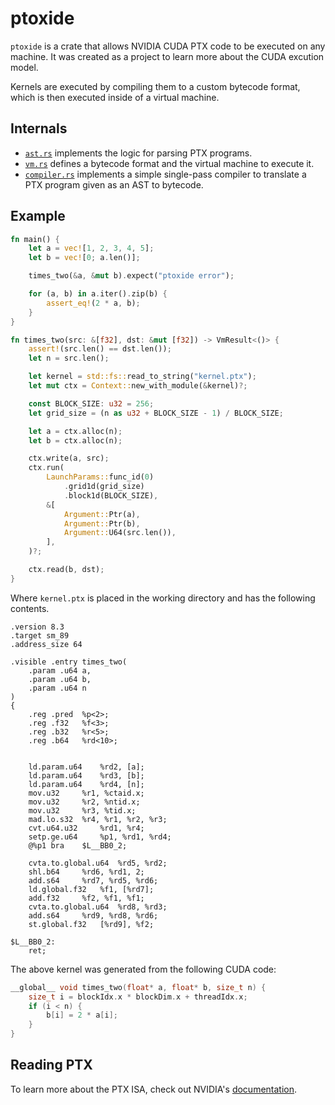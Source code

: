 # ptoxide

`ptoxide` is a crate that allows NVIDIA CUDA PTX code to be executed on any machine.
It was created as a project to learn more about the CUDA excution model.

Kernels are executed by compiling them to a custom bytecode format, 
which is then executed inside of a virtual machine.


## Internals
- [`ast.rs`](/src/ast.rs) implements the logic for parsing PTX programs.
- [`vm.rs`](/src/vm.rs) defines a bytecode format and the virtual machine to execute it.
- [`compiler.rs`](/src/compiler.rs) implements a simple single-pass compiler to translate a PTX program given as an AST to bytecode.

## Example


```rust
fn main() {
    let a = vec![1, 2, 3, 4, 5];
    let b = vec![0; a.len()];

    times_two(&a, &mut b).expect("ptoxide error");

    for (a, b) in a.iter().zip(b) {
        assert_eq!(2 * a, b);
    }
}

fn times_two(src: &[f32], dst: &mut [f32]) -> VmResult<()> {
    assert!(src.len() == dst.len());
    let n = src.len();

    let kernel = std::fs::read_to_string("kernel.ptx");
    let mut ctx = Context::new_with_module(&kernel)?;

    const BLOCK_SIZE: u32 = 256;
    let grid_size = (n as u32 + BLOCK_SIZE - 1) / BLOCK_SIZE;

    let a = ctx.alloc(n);
    let b = ctx.alloc(n);

    ctx.write(a, src);
    ctx.run(
        LaunchParams::func_id(0)
            .grid1d(grid_size)
            .block1d(BLOCK_SIZE),
        &[
            Argument::Ptr(a),
            Argument::Ptr(b),
            Argument::U64(src.len()),
        ],
    )?;

    ctx.read(b, dst);
}
```

Where `kernel.ptx` is placed in the working directory and has the following contents.

```ptx
.version 8.3
.target sm_89
.address_size 64

.visible .entry times_two(
	.param .u64 a,
	.param .u64 b,
	.param .u64 n
)
{
	.reg .pred 	%p<2>;
	.reg .f32 	%f<3>;
	.reg .b32 	%r<5>;
	.reg .b64 	%rd<10>;


	ld.param.u64 	%rd2, [a];
	ld.param.u64 	%rd3, [b];
	ld.param.u64 	%rd4, [n];
	mov.u32 	%r1, %ctaid.x;
	mov.u32 	%r2, %ntid.x;
	mov.u32 	%r3, %tid.x;
	mad.lo.s32 	%r4, %r1, %r2, %r3;
	cvt.u64.u32 	%rd1, %r4;
	setp.ge.u64 	%p1, %rd1, %rd4;
	@%p1 bra 	$L__BB0_2;

	cvta.to.global.u64 	%rd5, %rd2;
	shl.b64 	%rd6, %rd1, 2;
	add.s64 	%rd7, %rd5, %rd6;
	ld.global.f32 	%f1, [%rd7];
	add.f32 	%f2, %f1, %f1;
	cvta.to.global.u64 	%rd8, %rd3;
	add.s64 	%rd9, %rd8, %rd6;
	st.global.f32 	[%rd9], %f2;

$L__BB0_2:
	ret;
```

The above kernel was generated from the following CUDA code:
```c
__global__ void times_two(float* a, float* b, size_t n) {
    size_t i = blockIdx.x * blockDim.x + threadIdx.x;
    if (i < n) {
        b[i] = 2 * a[i];
    }
}

```

## Reading PTX
To learn more about the PTX ISA, check out NVIDIA's [documentation](https://docs.nvidia.com/cuda/parallel-thread-execution/index.html).
